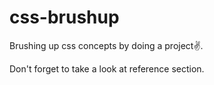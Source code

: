 # css-brushup

Brushing up css concepts by doing a project✌.

Don't forget to take a look at reference section.
